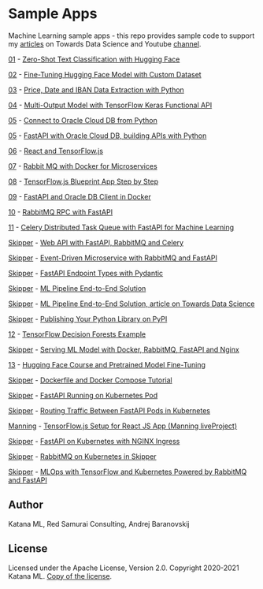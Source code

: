 # Sample Apps
Machine Learning sample apps - this repo provides sample code to support my [articles](https://towardsdatascience.com/@andrejusb) on Towards Data Science and Youtube [channel](https://www.youtube.com/channel/UCqSX0Z20QCEE7tZKaQ4pS3Q).

[01](https://github.com/katanaml/sample-apps/tree/master/01) - [Zero-Shot Text Classification with Hugging Face](https://towardsdatascience.com/zero-shot-text-classification-with-hugging-face-7f533ba83cd6)

[02](https://github.com/katanaml/sample-apps/tree/master/02) - [Fine-Tuning Hugging Face Model with Custom Dataset](https://towardsdatascience.com/fine-tuning-hugging-face-model-with-custom-dataset-82b8092f5333)

[03](https://github.com/katanaml/sample-apps/tree/master/03) - [Price, Date and IBAN Data Extraction with Python](https://medium.com/katanaml/price-date-and-iban-data-extraction-with-python-7f26b318104)

[04](https://github.com/katanaml/sample-apps/tree/master/04) - [Multi-Output Model with TensorFlow Keras Functional API](https://towardsdatascience.com/multi-output-model-with-tensorflow-keras-functional-api-875dd89aa7c6)

[05](https://github.com/katanaml/sample-apps/tree/master/05) - [Connect to Oracle Cloud DB from Python](https://www.youtube.com/watch?v=tC6SIZ6c-Ss)

[05](https://github.com/katanaml/sample-apps/tree/master/05) - [FastAPI with Oracle Cloud DB, building APIs with Python](https://www.youtube.com/watch?v=uINJJy8X1S0)

[06](https://github.com/katanaml/sample-apps/tree/master/06) - [React and TensorFlow.js](https://www.youtube.com/watch?v=X6uarGwclwI)

[07](https://github.com/katanaml/sample-apps/tree/master/07) - [Rabbit MQ with Docker for Microservices](https://www.youtube.com/watch?v=oxhAaA_e2SA)

[08](https://github.com/katanaml/sample-apps/tree/master/08) - [TensorFlow.js Blueprint App Step by Step](https://www.youtube.com/watch?v=_2I5Q3N-AQU)

[09](https://github.com/katanaml/sample-apps/tree/master/09/backend-app) - [FastAPI and Oracle DB Client in Docker](https://www.youtube.com/watch?v=iGM01cYMRRQ)

[10](https://github.com/katanaml/sample-apps/tree/master/10) - [RabbitMQ RPC with FastAPI](https://www.youtube.com/watch?v=coMpv5HaCXE)

[11](https://github.com/katanaml/sample-apps/tree/master/11) - [Celery Distributed Task Queue with FastAPI for Machine Learning](https://www.youtube.com/watch?v=cU1nHFQ1Ddk)

[Skipper](https://github.com/katanaml/katana-skipper) - [Web API with FastAPI, RabbitMQ and Celery](https://www.youtube.com/watch?v=a0ODIWsCgDI)

[Skipper](https://github.com/katanaml/katana-skipper) - [Event-Driven Microservice with RabbitMQ and FastAPI](https://www.youtube.com/watch?v=syRmaDVv59k)

[Skipper](https://github.com/katanaml/katana-skipper) - [FastAPI Endpoint Types with Pydantic](https://www.youtube.com/watch?v=rp38wn4vZ44)

[Skipper](https://github.com/katanaml/katana-skipper) - [ML Pipeline End-to-End Solution](https://www.youtube.com/watch?v=TVkQCmIGR6w)

[Skipper](https://github.com/katanaml/katana-skipper) - [ML Pipeline End-to-End Solution, article on Towards Data Science](https://towardsdatascience.com/ml-pipeline-end-to-end-solution-5889690abbd8)

[Skipper](https://github.com/katanaml/katana-skipper) - [Publishing Your Python Library on PyPI](https://www.youtube.com/watch?v=YqKVaGWFp4I)

[12](https://github.com/katanaml/sample-apps/tree/master/12/tf-decision-forests) - [TensorFlow Decision Forests Example](https://www.youtube.com/watch?v=Qwr3V7DGu7U)

[Skipper](https://github.com/katanaml/katana-skipper) - [Serving ML Model with Docker, RabbitMQ, FastAPI and Nginx](https://www.youtube.com/watch?v=vFoRP6ztcrs)

[13](https://github.com/katanaml/sample-apps/tree/master/13) - [Hugging Face Course and Pretrained Model Fine-Tuning](https://www.youtube.com/watch?v=VlW7WJi51Xk)

[Skipper](https://github.com/katanaml/katana-skipper) - [Dockerfile and Docker Compose Tutorial](https://www.youtube.com/watch?v=kvyVWXE3h10)

[Skipper](https://github.com/katanaml/katana-skipper) - [FastAPI Running on Kubernetes Pod](https://www.youtube.com/watch?v=K0oMkXm1YJg)

[Skipper](https://github.com/katanaml/katana-skipper) - [Routing Traffic Between FastAPI Pods in Kubernetes](https://www.youtube.com/watch?v=MZxOVBloJHo)

[Manning](https://www.manning.com/bundles/pose-estimation-with-TensorFlowjs-ser) - [TensorFlow.js Setup for React JS App (Manning liveProject)](https://www.youtube.com/watch?v=s1wpmPmO7vg)

[Skipper](https://github.com/katanaml/katana-skipper) - [FastAPI on Kubernetes with NGINX Ingress](https://www.youtube.com/watch?v=R5UMbTtaj8M)

[Skipper](https://github.com/katanaml/katana-skipper) - [RabbitMQ on Kubernetes in Skipper](https://www.youtube.com/watch?v=L-8ZEZojSJU)

[Skipper](https://github.com/katanaml/katana-skipper) - [MLOps with TensorFlow and Kubernetes Powered by RabbitMQ and FastAPI](https://www.youtube.com/watch?v=t94-RdtLKFE)

## Author

Katana ML, Red Samurai Consulting, Andrej Baranovskij

## License

Licensed under the Apache License, Version 2.0. Copyright 2020-2021 Katana ML. [Copy of the license](https://github.com/katanaml/sample-apps/blob/master/LICENSE).
